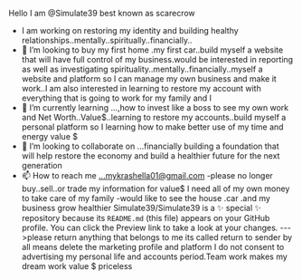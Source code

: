 Hello I am @Simulate39 best known as scarecrow 




- I am working on restoring my identity and building healthy relationships..mentally..spiritually..financially..
- 👀 I’m looking to buy my first home .my first car..build myself a website that will have full control of my business.would be interested in reporting as well as investigating spirituality..mentally..financially..myself a website and platform so I can manage my own business and make it work..I am also interested in learning to restore my account with everything that is going to work for my family and I 
- 🌱 I’m currently learning ...,how to invest like a boss to see my own work and Net Worth..Value$..learning to restore my accounts..build myself a personal platform so I learning how to make better use of my time and energy value $
- 💞️ I’m looking to collaborate on ...financially building a foundation that will help restore the economy and build a healthier future for the next generation 
- 📫 How to reach me ...mykrashella01@gmail.com
-please no longer buy..sell..or trade my information for value$ I need all of my own money to take care of my family 
-would like to see the house .car .and my business grow healthier 
Simulate39/Simulate39 is a ✨ special ✨ repository because its `README.md` (this file) appears on your GitHub profile.
You can click the Preview link to take a look at your changes.
--->please return anything that belongs to me its called return to sender by all means delete the marketing profile and platform  I do not consent to advertising my personal life and accounts period.Team work makes my dream work value $ priceless 
